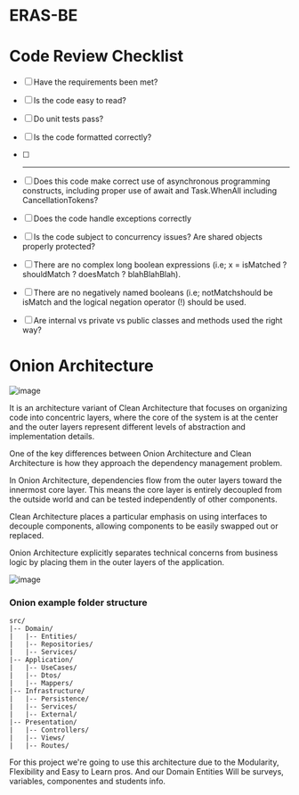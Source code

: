 # ERAS-BE

# **Code Review Checklist**
- [ ] Have the requirements been met?
- [ ] Is the code easy to read?
- [ ] Do unit tests pass?
- [ ] Is the code formatted correctly?
- [ ] ----------------------------------
- [ ] Does this code make correct use of asynchronous programming constructs, including proper use of await and Task.WhenAll including CancellationTokens?
- [ ] Does the code handle exceptions correctly
- [ ] Is the code subject to concurrency issues? Are shared objects properly protected?
- [ ] There are no complex long boolean expressions (i.e; x = isMatched ? shouldMatch ? doesMatch ? blahBlahBlah).
- [ ] There are no negatively named booleans (i.e; notMatchshould be isMatch and the logical negation operator (!) should be used.
- [ ] Are internal vs private vs public classes and methods used the right way?


# Onion Architecture

![image](https://github.com/user-attachments/assets/14e243c2-9001-4264-be08-df63e398a661)


It is an architecture variant of Clean Architecture that focuses on organizing code into concentric layers, where the core of the system is at the center and the outer layers represent different levels of abstraction and implementation details.

One of the key differences between Onion Architecture and Clean Architecture is how they approach the dependency management problem.

In Onion Architecture, dependencies flow from the outer layers toward the innermost core layer. This means the core layer is entirely decoupled from the outside world and can be tested independently of other components.

Clean Architecture places a particular emphasis on using interfaces to decouple components, allowing components to be easily swapped out or replaced.

Onion Architecture explicitly separates technical concerns from business logic by placing them in the outer layers of the application.

![image](https://github.com/user-attachments/assets/02716456-9eba-4ae0-a050-2ef3906ad95a)

### Onion example folder structure

```
src/
|-- Domain/
|   |-- Entities/
|   |-- Repositories/
|   |-- Services/
|-- Application/
|   |-- UseCases/ 
|   |-- Dtos/
|   |-- Mappers/
|-- Infrastructure/
|   |-- Persistence/
|   |-- Services/
|   |-- External/
|-- Presentation/
|   |-- Controllers/
|   |-- Views/
|   |-- Routes/
```

For this project we're going to use this architecture due to the Modularity, Flexibility and Easy to Learn pros. And our Domain Entities Will be surveys, variables, componentes and students info.
